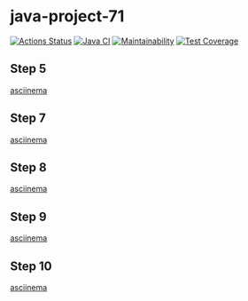 # java-project-71
[![Actions Status](https://github.com/lastchance2737/java-project-71/workflows/hexlet-check/badge.svg)](https://github.com/lastchance2737/java-project-71/actions)
[![Java CI](https://github.com/lastchance2737/java-project-71/actions/workflows/main.yml/badge.svg)](https://github.com/lastchance2737/java-project-71/actions/workflows/main.yml)
[![Maintainability](https://api.codeclimate.com/v1/badges/47fe00b2de4faff5e279/maintainability)](https://codeclimate.com/github/lastchance2737/java-project-71/maintainability)
[![Test Coverage](https://api.codeclimate.com/v1/badges/47fe00b2de4faff5e279/test_coverage)](https://codeclimate.com/github/lastchance2737/java-project-71/test_coverage)

## Step 5
[asciinema](https://asciinema.org/a/ES64hIz9L0ZNBXCwwdtCtzuNf)

## Step 7
[asciinema](https://asciinema.org/a/e3XxPJikzBEJwqmSoFKCdHhbz)

## Step 8
[asciinema](https://asciinema.org/a/UPcZI2URxhRfb7CltNMi8dUM9)

## Step 9
[asciinema](https://asciinema.org/a/9M9fxztLlVYYi09v5bJaeGv9V)

## Step 10
[asciinema](https://asciinema.org/a/AiOsR0MvU4HHCtF0klAbsHCtu)

